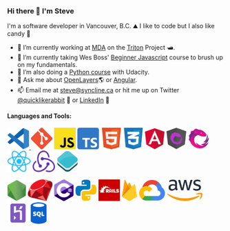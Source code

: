 ### Hi there 👋 I'm Steve

I'm a software developer in Vancouver, B.C. ⛰ I like to code  but I also like candy 🍬

- 🔭 I’m currently working at [MDA](https://www.mdacorporation.com/) on the [Triton](https://www.prnewswire.com/news-releases/mda-to-provide-maritime-command-and-control-solution-to-nato-665650633.html) Project 🛥. 
- 🌱 I’m currently taking Wes Boss' [Beginner Javascript](https://github.com/quicklikerabbit/beginner-javascript) course to brush up on my fundamentals. 
- 🌱 I’m also doing a [Python course](https://github.com/Pierian-Data/Complete-Python-3-Bootcamp) with Udacity. 
- 💬 Ask me about [OpenLayers](https://github.com/openlayers/openlayers)🌎   or [Angular](https://github.com/angular/angular).
- 📫 Email me at [steve@syncline.ca](mailto:steve@syncline.ca) or hit me up on Twitter [@quicklikerabbit](https://twitter.com/quicklikerabbit) 🦜 or [LinkedIn](https://www.linkedin.com/in/sdrpengmeng/) 💼

#### Languages and Tools:
<p>
  <a href="https://code.visualstudio.com/">
    <img src="https://github.com/quicklikerabbit/quicklikerabbit/blob/master/vscode.png" alt="VS Code" height="50"/>
  </a>
  <img src="https://github.com/quicklikerabbit/quicklikerabbit/blob/master/git.png" alt="Git" height="50"/>
  <img src="https://github.com/quicklikerabbit/quicklikerabbit/blob/master/js.png" alt="JavaScript" height="50"/>
  <img src="https://github.com/quicklikerabbit/quicklikerabbit/blob/master/typescript.png" alt="Typescript" height="50"/>
  <img src="https://github.com/quicklikerabbit/quicklikerabbit/blob/master/html.png" alt="HTML" height="50"/>
  <img src="https://github.com/quicklikerabbit/quicklikerabbit/blob/master/css.png" alt="CSS" height="50"/>
  <img src="https://github.com/quicklikerabbit/quicklikerabbit/blob/master/angular.png" alt="Angular" height="50"/>
  <img src="https://github.com/quicklikerabbit/quicklikerabbit/blob/master/ngrx.png" alt="NgRx" height="50"/>
  <img src="https://github.com/quicklikerabbit/quicklikerabbit/blob/master/rxjs.png" alt="RxJS" height="50"/>
  <img src="https://github.com/quicklikerabbit/quicklikerabbit/blob/master/react.png" alt="React" height="50"/>
  <img src="https://github.com/quicklikerabbit/quicklikerabbit/blob/master/redux.png" alt="Redux" height="50"/>
  <img src="https://github.com/quicklikerabbit/quicklikerabbit/blob/master/openlayers.png" alt="OpenLayers" height="50"/>
</p>
<p>
  <img src="https://github.com/quicklikerabbit/quicklikerabbit/blob/master/node.png" alt="Node.js" height="50"/>
  <img src="https://github.com/quicklikerabbit/quicklikerabbit/blob/master/ruby.png" alt="Ruby" height="50"/>
  <img src="https://github.com/quicklikerabbit/quicklikerabbit/blob/master/c-sharp.png" alt="C-Sharp" height="50"/>
  <img src="https://github.com/quicklikerabbit/quicklikerabbit/blob/master/python.png" alt="Python" height="50"/>
  <img src="https://github.com/quicklikerabbit/quicklikerabbit/blob/master/rails.png" alt="Ruby on Rails" height="50"/>
  <img src="https://github.com/quicklikerabbit/quicklikerabbit/blob/master/firebase.png" alt="Firebase" height="50"/>
  <img src="https://github.com/quicklikerabbit/quicklikerabbit/blob/master/google-cloud.png" alt="Google Cloud" height="50"/>
  <img src="https://github.com/quicklikerabbit/quicklikerabbit/blob/master/aws.png" alt="Amazon Web Services" height="50"/>
  <img src="https://github.com/quicklikerabbit/quicklikerabbit/blob/master/heroku.png" alt="Heroku" height="50"/>
  <img src="https://github.com/quicklikerabbit/quicklikerabbit/blob/master/sql.png" alt="SQL" height="50"/>
</p>
